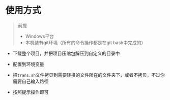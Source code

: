 # 使用方式

> 前提
> - Windows平台
> - 本机装有git环境（所有的命令操作都是在git bash中完成的）

- 下载整个项目，并把项目压缩包解压到自定义的目录中

- 配置到环境变量
- 把`trans.sh`文件拷贝到需要转换的文件所在的文件夹下，或者不拷贝，不过你需要自己输入路径
- 按照提示操作即可
